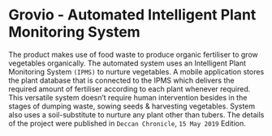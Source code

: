 # Grovio - Automated Intelligent Plant Monitoring System

The product makes use of food waste to produce organic fertiliser to grow vegetables organically. The automated system uses an Intelligent Plant Monitoring System `(IPMS)` to nurture vegetables. A mobile application stores the plant database that is connected to the IPMS which delivers the required amount of fertiliser according to each plant whenever required. This versatile system doesn’t require human intervention besides in the stages of dumping waste, sowing seeds & harvesting vegetables. System also uses a soil-substitute to nurture any plant other than tubers.
The details of the project were published in `Deccan Chronicle`, `15 May 2019` Edition.

